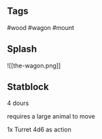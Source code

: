## Tags
#wood #wagon #mount
## Splash
![[the-wagon.png]]
## Statblock
4 dours

requires a large animal to move

1x Turret 4d6 as action